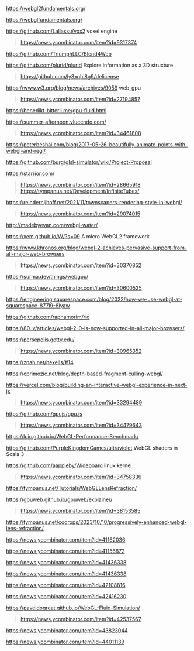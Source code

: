 https://webgl2fundamentals.org/

https://webglfundamentals.org/

https://github.com/Lallassu/vox2 voxel engine
> https://news.ycombinator.com/item?id=9317374

https://github.com/TriumphLLC/Blend4Web

https://github.com/plurid/plurid Explore information as a 3D structure
> https://github.com/ly3xqhl8g9/delicense

https://www.w3.org/blog/news/archives/9059 web_gpu
> https://news.ycombinator.com/item?id=27194857

https://benedikt-bitterli.me/gpu-fluid.html

https://summer-afternoon.vlucendo.com/
> https://news.ycombinator.com/item?id=34461808

https://peterbeshai.com/blog/2017-05-26-beautifully-animate-points-with-webgl-and-regl/

https://github.com/burg/glsl-simulator/wiki/Project-Proposal

https://starrior.com/
> https://news.ycombinator.com/item?id=28665918 
> https://tympanus.net/Development/InfiniteTubes/

https://reindernijhoff.net/2021/11/townscapers-rendering-style-in-webgl/
> https://news.ycombinator.com/item?id=29074015

http://madebyevan.com/webgl-water/

https://xem.github.io/W/?s=09 A micro WebGL2 framework

https://www.khronos.org/blog/webgl-2-achieves-pervasive-support-from-all-major-web-browsers
> https://news.ycombinator.com/item?id=30370852

https://surma.dev/things/webgpu/
> https://news.ycombinator.com/item?id=30600525

https://engineering.squarespace.com/blog/2022/how-we-use-webgl-at-squarespace-877l9-8lyaw

https://github.com/raphamorim/rio

https://80.lv/articles/webgl-2-0-is-now-supported-in-all-major-browsers/

https://persepolis.getty.edu/
> https://news.ycombinator.com/item?id=30965352

https://znah.net/hexells/#14

https://cprimozic.net/blog/depth-based-fragment-culling-webgl/

https://vercel.com/blog/building-an-interactive-webgl-experience-in-next-js
> https://news.ycombinator.com/item?id=33294489

https://github.com/gpujs/gpu.js
> https://news.ycombinator.com/item?id=34479643

https://luic.github.io/WebGL-Performance-Benchmark/

https://github.com/PurpleKingdomGames/ultraviolet WebGL shaders in Scala 3

https://github.com/aappleby/Wideboard linux kernel
> https://news.ycombinator.com/item?id=34758336

https://tympanus.net/Tutorials/WebGLLensRefraction/

https://gpuweb.github.io/gpuweb/explainer/
> https://news.ycombinator.com/item?id=38153585

https://tympanus.net/codrops/2023/10/10/progressively-enhanced-webgl-lens-refraction/

https://news.ycombinator.com/item?id=41162036

https://news.ycombinator.com/item?id=41156872

https://news.ycombinator.com/item?id=41436338

https://news.ycombinator.com/item?id=41436338

https://news.ycombinator.com/item?id=42108816

https://news.ycombinator.com/item?id=42416230

https://paveldogreat.github.io/WebGL-Fluid-Simulation/
> https://news.ycombinator.com/item?id=42537567

https://news.ycombinator.com/item?id=43823044

https://news.ycombinator.com/item?id=44011139